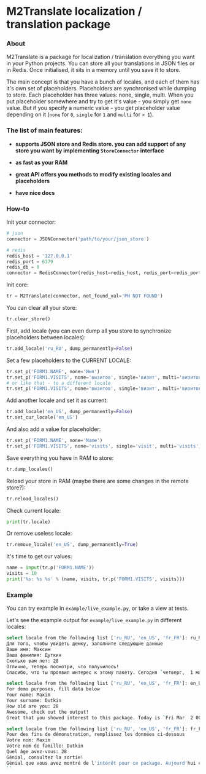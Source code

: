 # M2Translate localization / translation package

### About

M2Translate is a package for localization / translation everything you want in your Python projects. 
You can store all your translations in JSON files or in Redis. Once initialised, it sits in a memory until 
you save it to store.

The main concept is that you have a bunch of locales, and each of them has it's own set of placeholders. 
Placeholders are synchronised while dumping to store. Each placeholder has three values: none, single, 
multi. When you put placeholder somewhere and try to get it's value - you simply get `none` value. But if you 
specify a numeric value - you get placeholder value depending on it (`none` for `0`, `single` for `1` and `multi` 
for `> 1`).


### The list of main features:

* **supports JSON store and Redis store. you can add support of any store you want by implementing 
`StoreConnector` interface**

* **as fast as your RAM**

* **great API offers you methods to modify existing locales and placeholders**

* **have nice docs**


### How-to

Init your connector:

```python
# json
connector = JSONConnector('path/to/your/json_store')

# redis
redis_host = '127.0.0.1'
redis_port = 6379
redis_db = 0
connector = RedisConnector(redis_host=redis_host, redis_port=redis_port, redis_db=redis_db)
```

Init core:

```python
tr = M2Translate(connector, not_found_val='PH NOT FOUND')
```

You can clear all your store:

```python
tr.clear_store()
```

First, add locale (you can even dump all you store to synchronize placeholders between locales):

```python
tr.add_locale('ru_RU', dump_permanently=False)
```

Set a few placeholders to the CURRENT LOCALE:

```python
tr.set_p('FORM1.NAME', none='Имя')
tr.set_p('FORM1.VISITS', none='визитов', single='визит', multi='визитов')
# or like that - to a different locale
tr.set_p('FORM1.VISITS', none='визитов', single='визит', multi='визитов', l='ru_RU')
```

Add another locale and set it as current:

```python
tr.add_locale('en_US', dump_permanently=False)
tr.set_cur_locale('en_US')
```

And also add a value for placeholder:

```python
tr.set_p('FORM1.NAME', none='Name')
tr.set_p('FORM1.VISITS', none='visits', single='visit', multi='visits')
```

Save everything you have in RAM to store:

```python
tr.dump_locales()
```

Reload your store in RAM (maybe there are some changes in the remote store?):

```python
tr.reload_locales()
```

Check current locale:

```python
print(tr.locale)
```

Or remove useless locale:

```python
tr.remove_locale('en_US', dump_permanently=True)
```

It's time to get our values:

```python
name = input(tr.p('FORM1.NAME'))
visits = 10
print('%s: %s %s' % (name, visits, tr.p('FORM1.VISITS', visits)))
```

### Example

You can try example in `example/live_example.py`, or take a view at tests.

Let's see the example output for `example/live_example.py` in different locales:

```bash
select locale from the following list ['ru_RU', 'en_US', 'fr_FR']: ru_RU
Для того, чтобы увидеть демку, заполните следующие данные
Ваше имя: Максим
Ваша фамилия: Дуткин
Сколько вам лет: 28
Отлично, теперь посмотри, что получилось!
Спасибо, что ты проявил интерес к этому пакету. Сегодня `четверг,  1 марта 2018 г. 23:57:29` (проверка даты локали), тебя зовут Максим Дуткин и тебе сейчас 28 лет!
```

```bash
select locale from the following list ['ru_RU', 'en_US', 'fr_FR']: en_US
For demo purposes, fill data below
Your name: Maxim
Your surname: Dutkin
How old are you: 28
Awesome, check out the output!
Great that you showed interest to this package. Today is `Fri Mar  2 00:13:36 2018` (locale date check), your fullname is Maxim Dutkin and you are 28 years old!
```

```bash
select locale from the following list ['ru_RU', 'en_US', 'fr_FR']: fr_FR
Pour des fins de démonstration, remplissez les données ci-dessous
Votre nom: Maxim
Votre nom de famille: Dutkin
Quel âge avez-vous: 28
Génial, consultez la sortie!
Génial que vous avez montré de l'intérêt pour ce package. Aujourd'hui est `Ven  2 mar 00:14:45 2018` (vérification de la date locale), votre nom complet est Maxim Dutkin et vous avez 28 ans!
``